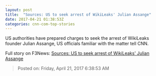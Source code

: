 ```yaml
---
layout: post
title:  "Sources: US to seek arrest of WikiLeaks' Julian Assange"
date: 2017-04-21 01:38:53Z
categories: cnn-com-top-stories
---
```


US authorities have prepared charges to seek the arrest of WikiLeaks founder Julian Assange, US officials familiar with the matter tell CNN.


Full story on F3News: [Sources: US to seek arrest of WikiLeaks' Julian Assange](http://www.f3nws.com/n/fNuBZC)

> Posted on: Friday, April 21, 2017 6:38:53 AM
